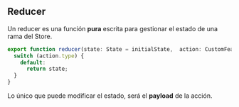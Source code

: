 ## Reducer

Un reducer es una función **pura** escrita para gestionar el estado de una rama del Store.

```ts
export function reducer(state: State = initialState,  action: CustomFeatureActions): State {
  switch (action.type) {
    default:
      return state;
  }
}
```

Lo único que puede modificar el estado, será el **payload** de la acción.
